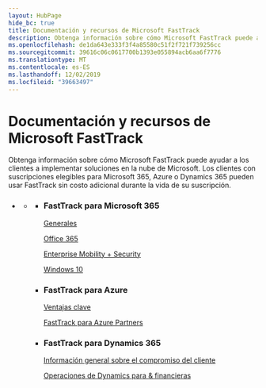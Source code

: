 ```yaml
---
layout: HubPage
hide_bc: true
title: Documentación y recursos de Microsoft FastTrack
description: Obtenga información sobre cómo Microsoft FastTrack puede ayudar a los clientes a implementar soluciones en la nube de Microsoft. Los clientes con suscripciones elegibles para Microsoft 365, Azure o Dynamics 365 pueden usar FastTrack sin costo adicional durante la vida de su suscripción.
ms.openlocfilehash: de1da643e333f3f4a85580c51f2f721f739256cc
ms.sourcegitcommit: 39616c06c0617700b1393e055894acb6aa6f7776
ms.translationtype: MT
ms.contentlocale: es-ES
ms.lasthandoff: 12/02/2019
ms.locfileid: "39663497"
---
```

<div id="main" class="v2">
    <div class="container">
        <h1>Documentación y recursos de Microsoft FastTrack</h1>
        <p>Obtenga información sobre cómo Microsoft FastTrack puede ayudar a los clientes a implementar soluciones en la nube de Microsoft. Los clientes con suscripciones elegibles para Microsoft 365, Azure o Dynamics 365 pueden usar FastTrack sin costo adicional durante la vida de su suscripción.</p>
        <p></p>
        <ul class="pivots">
            <li>
                <a href="#home"></a>
                <ul id="home">
                    <li>
                        <a href="#home-all"></a>
                        <ul id="home-all" class="cardsZ">
                            <li>
                                <div class="cardSize">
                                    <div class="cardPadding">
                                        <div class="card">
                                                <div class="cardText">
                                                <h3>FastTrack para Microsoft 365</h3>
                                                <p><a
                                                href="https://docs.microsoft.com/fasttrack/m365-fasttrack-benefit-overview">Generales</a></p>
                                                <p><a href="https://docs.microsoft.com/fasttrack/O365-fasttrack-benefit-for-office-365">Office 365</a></p>
                                                <p><a href="https://docs.microsoft.com/enterprise-mobility-security/Solutions/enterprise-mobility-fasttrack-program">Enterprise Mobility + Security</a></p>
                                                <p><a href="https://docs.microsoft.com/fasttrack/win-10-fasttrack-benefit-for-windows-10">Windows 10</a></p>
                                            </div>
                                        </div>
                                    </div>
                                </div>
                            </li>
                            <li>
                                <div class="cardSize">
                                    <div class="cardPadding">
                                        <div class="card">
                                            <div class="cardText">
                                                <h3>FastTrack para Azure</h3>
                                                <p><a href="https://azure.microsoft.com/programs/azure-fasttrack/?v=18.03">Ventajas clave</a></p>
                                                <p><a href="https://azure.microsoft.com/programs/azure-fasttrack/partners/">FastTrack para Azure Partners</a></p>
                                            </div>
                                        </div>
                                    </div>
                                </div>
                            </li>
                            <li>
                                <div class="cardSize">
                                    <div class="cardPadding">
                                        <div class="card">
                                            <div class="cardText">
                                                <h3>FastTrack para Dynamics 365</h3>
                                                <p><a href="https://docs.microsoft.com/dynamics365/get-started/fasttrack/customer-engagement/microsoft-fasttrack-dynamics-365">Información general sobre el compromiso del cliente</a></p>
                                                <p><a href="https://docs.microsoft.com/dynamics365/unified-operations/fin-and-ops/get-started/fasttrack-dynamics-365-overview">Operaciones de Dynamics para & financieras</a></p>
                                            </div>
                                        </div>
                                    </div>
                                </div>
                            </li>
                        </ul>
                    </li>
                </ul>
            </li>
        </ul>
    </div>
</div>